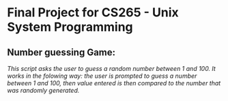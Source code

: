 # Final Project for CS265 - Unix System Programming
## Number guessing Game:
*_This script asks the user to guess a random number between 1 and 100. 
  It works in the folowing way: the user is  prompted to guess a number
  between 1 and 100, then value entered is then compared to the number 
  that was randomly generated._*
